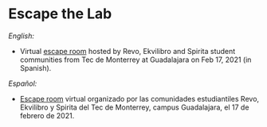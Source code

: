 # Escape the Lab

*English:*

- Virtual [escape room](https://en.wikipedia.org/wiki/Escape_room) hosted by Revo, Ekvilibro and Spirita student communities from Tec de Monterrey at Guadalajara on Feb 17, 2021 (in Spanish).

*Español:*

- [Escape room](https://es.wikipedia.org/wiki/Escape_room) virtual organizado por las comunidades estudiantiles Revo, Ekvilibro y Spirita del Tec de Monterrey, campus Guadalajara, el 17 de febrero de 2021.